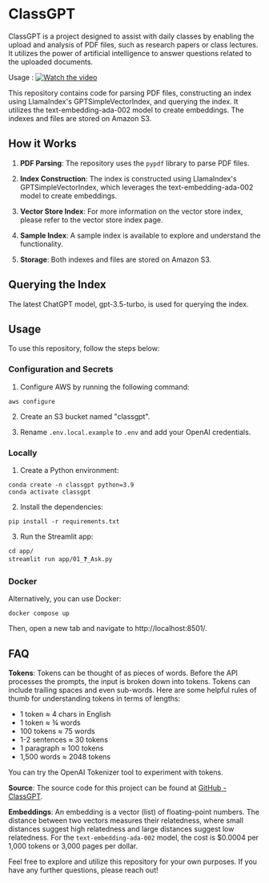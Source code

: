 # ClassGPT

ClassGPT is a project designed to assist with daily classes by enabling the upload and analysis of PDF files, such as research papers or class lectures. It utilizes the power of artificial intelligence to answer questions related to the uploaded documents.

Usage : 
[![Watch the video](https://youtu.be/a2BaHLKHFkk)](https://youtu.be/a2BaHLKHFkk)



This repository contains code for parsing PDF files, constructing an index using LlamaIndex's GPTSimpleVectorIndex, and querying the index. It utilizes the text-embedding-ada-002 model to create embeddings. The indexes and files are stored on Amazon S3.

## How it Works

1. **PDF Parsing**: The repository uses the `pypdf` library to parse PDF files.

2. **Index Construction**: The index is constructed using LlamaIndex's GPTSimpleVectorIndex, which leverages the text-embedding-ada-002 model to create embeddings.

3. **Vector Store Index**: For more information on the vector store index, please refer to the vector store index page.

4. **Sample Index**: A sample index is available to explore and understand the functionality.

5. **Storage**: Both indexes and files are stored on Amazon S3.

## Querying the Index

The latest ChatGPT model, gpt-3.5-turbo, is used for querying the index.

## Usage

To use this repository, follow the steps below:

### Configuration and Secrets

1. Configure AWS by running the following command:
```
aws configure
```

2. Create an S3 bucket named "classgpt".

3. Rename `.env.local.example` to `.env` and add your OpenAI credentials.

### Locally

1. Create a Python environment:
```
conda create -n classgpt python=3.9
conda activate classgpt
```

2. Install the dependencies:
```
pip install -r requirements.txt
```

3. Run the Streamlit app:
```
cd app/
streamlit run app/01_❓_Ask.py
```

### Docker

Alternatively, you can use Docker:

```
docker compose up
```

Then, open a new tab and navigate to http://localhost:8501/.

## FAQ

**Tokens**: Tokens can be thought of as pieces of words. Before the API processes the prompts, the input is broken down into tokens. Tokens can include trailing spaces and even sub-words. Here are some helpful rules of thumb for understanding tokens in terms of lengths:
- 1 token ≈ 4 chars in English
- 1 token ≈ ¾ words
- 100 tokens ≈ 75 words
- 1-2 sentences ≈ 30 tokens
- 1 paragraph ≈ 100 tokens
- 1,500 words ≈ 2048 tokens

You can try the OpenAI Tokenizer tool to experiment with tokens.

**Source**: The source code for this project can be found at [GitHub - ClassGPT](https://github.com/jash2105/ClassGPT.git).

**Embeddings**: An embedding is a vector (list) of floating-point numbers. The distance between two vectors measures their relatedness, where small distances suggest high relatedness and large distances suggest low relatedness. For the `text-embedding-ada-002` model, the cost is $0.0004 per 1,000 tokens or 3,000 pages per dollar.

Feel free to explore and utilize this repository for your own purposes. If you have any further questions, please reach out!
